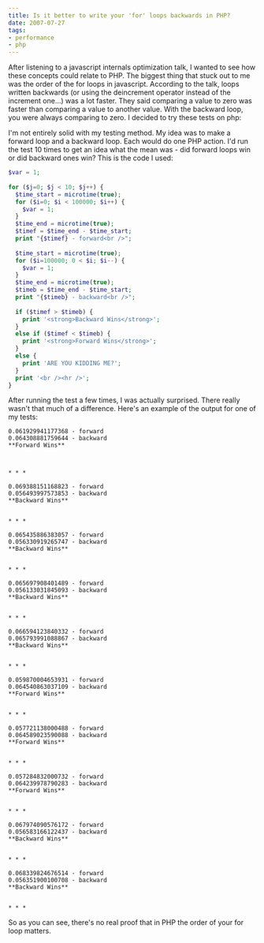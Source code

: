 ```yaml
---
title: Is it better to write your 'for' loops backwards in PHP?
date: 2007-07-27
tags:
- performance
- php
---
```

After listening to a javascript internals optimization talk, I wanted to see how these concepts could relate to PHP.  The biggest thing that stuck out to me was the order of the for loops in javascript.  According to the talk, loops written backwards (or using the deincrement operator instead of the increment one...) was a lot faster.  They said comparing a value to zero was faster than comparing a value to another value.  With the backward loop, you were always comparing to zero.  I decided to try these tests on php:

<!--more-->

I'm not entirely solid with my testing method.  My idea was to make a forward loop and a backward loop.  Each would do one PHP action.  I'd run the test 10 times to get an idea what the mean was - did forward loops win or did backward ones win?  This is the code I used:

```php
$var = 1;
 
for ($j=0; $j < 10; $j++) {
  $time_start = microtime(true);
  for ($i=0; $i < 100000; $i++) {
    $var = 1;
  }
  $time_end = microtime(true);
  $timef = $time_end - $time_start;
  print "{$timef} - forward<br />";
 
  $time_start = microtime(true);
  for ($i=100000; 0 < $i; $i--) {
    $var = 1;
  }
  $time_end = microtime(true);
  $timeb = $time_end - $time_start;
  print "{$timeb} - backward<br />";
 
  if ($timef > $timeb) {
    print '<strong>Backward Wins</strong>';
  }
  else if ($timef < $timeb) {
    print '<strong>Forward Wins</strong>';
  }
  else {
    print 'ARE YOU KIDDING ME?';
  }
  print '<br /><hr />';
}    
```

After running the test a few times, I was actually surprised.  There really wasn't that much of a difference.  Here's an example of the output for one of my tests:

    0.061929941177368 - forward
    0.064308881759644 - backward
    **Forward Wins**
    
    
    
    * * *
    
    0.069388151168823 - forward
    0.056493997573853 - backward
    **Backward Wins**
    
    
    * * *
    
    0.065435886383057 - forward
    0.056330919265747 - backward
    **Backward Wins**
    
    
    * * *
    
    0.065697908401489 - forward
    0.056133031845093 - backward
    **Backward Wins**
    
    
    * * *
    
    0.066594123840332 - forward
    0.065793991088867 - backward
    **Backward Wins**
    
    
    * * *
    
    0.059870004653931 - forward
    0.064540863037109 - backward
    **Forward Wins**
    
    
    * * *
    
    0.057721138000488 - forward
    0.064589023590088 - backward
    **Forward Wins**
    
    
    * * *
    
    0.057284832000732 - forward
    0.064239978790283 - backward
    **Forward Wins**
    
    
    * * *
    
    0.067974090576172 - forward
    0.056583166122437 - backward
    **Backward Wins**
    
    
    * * *
    
    0.068339824676514 - forward
    0.056351900100708 - backward
    **Backward Wins**
    
    
    * * *

So as you can see, there's no real proof that in PHP the order of your for loop matters.
